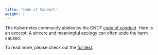```yaml
---
title: 'Code of Conduct'
weight: 2
---
```


The Kubernetes community abides by the CNCF [code of conduct](about/conduct/). Here is an excerpt:
A sincere and meaningful apology can often undo the harm caused.

To read more, please check out the [full text](%60hello%60).
